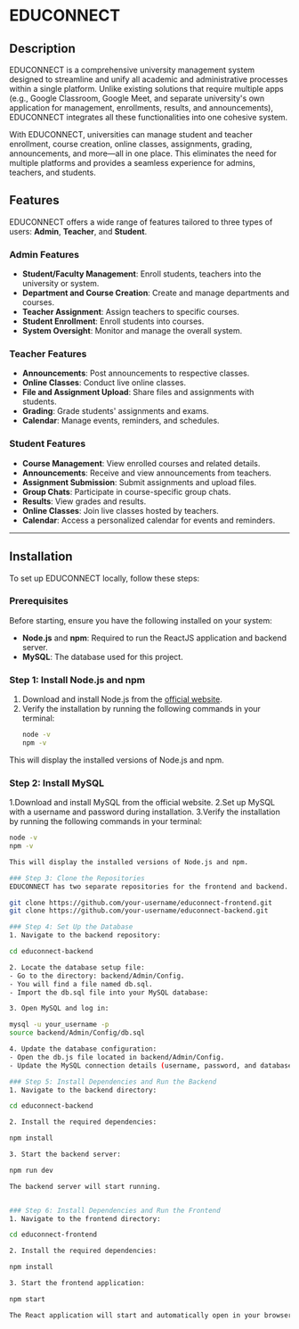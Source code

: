 # EDUCONNECT

## Description
EDUCONNECT is a comprehensive university management system designed to streamline and unify all academic and administrative processes within a single platform. Unlike existing solutions that require multiple apps (e.g., Google Classroom, Google Meet, and separate university's own application for management, enrollments, results, and announcements), EDUCONNECT integrates all these functionalities into one cohesive system. 

With EDUCONNECT, universities can manage student and teacher enrollment, course creation, online classes, assignments, grading, announcements, and more—all in one place. This eliminates the need for multiple platforms and provides a seamless experience for admins, teachers, and students.

## Features
EDUCONNECT offers a wide range of features tailored to three types of users: **Admin**, **Teacher**, and **Student**.

### **Admin Features**
- **Student/Faculty Management**: Enroll students, teachers into the university or system.
- **Department and Course Creation**: Create and manage departments and courses.
- **Teacher Assignment**: Assign teachers to specific courses.
- **Student Enrollment**: Enroll students into courses.
- **System Oversight**: Monitor and manage the overall system.

### **Teacher Features**
- **Announcements**: Post announcements to respective classes.
- **Online Classes**: Conduct live online classes.
- **File and Assignment Upload**: Share files and assignments with students.
- **Grading**: Grade students' assignments and exams.
- **Calendar**: Manage events, reminders, and schedules.


### **Student Features**
- **Course Management**: View enrolled courses and related details.
- **Announcements**: Receive and view announcements from teachers.
- **Assignment Submission**: Submit assignments and upload files.
- **Group Chats**: Participate in course-specific group chats.
- **Results**: View grades and results.
- **Online Classes**: Join live classes hosted by teachers.
- **Calendar**: Access a personalized calendar for events and reminders.

---


## Installation
To set up EDUCONNECT locally, follow these steps:

### Prerequisites
Before starting, ensure you have the following installed on your system:
- **Node.js** and **npm**: Required to run the ReactJS application and backend server.
- **MySQL**: The database used for this project.

### Step 1: Install Node.js and npm
1. Download and install Node.js from the [official website](https://nodejs.org/).
2. Verify the installation by running the following commands in your terminal:
   ```bash
   node -v
   npm -v

This will display the installed versions of Node.js and npm.

### Step 2: Install MySQL
1.Download and install MySQL from the official website.
2.Set up MySQL with a username and password during installation.
3.Verify the installation by running the following commands in your terminal:
   ```bash
   node -v
   npm -v

This will display the installed versions of Node.js and npm.

### Step 3: Clone the Repositories
EDUCONNECT has two separate repositories for the frontend and backend. Clone both repositories to your local machine:

   git clone https://github.com/your-username/educonnect-frontend.git
   git clone https://github.com/your-username/educonnect-backend.git

### Step 4: Set Up the Database
1. Navigate to the backend repository:

   cd educonnect-backend

2. Locate the database setup file:
   - Go to the directory: backend/Admin/Config.
   - You will find a file named db.sql.
   - Import the db.sql file into your MySQL database:

3. Open MySQL and log in:

   mysql -u your_username -p
   source backend/Admin/Config/db.sql

4. Update the database configuration:
   - Open the db.js file located in backend/Admin/Config.
   - Update the MySQL connection details (username, password, and database name) to match your local setup.

### Step 5: Install Dependencies and Run the Backend
1. Navigate to the backend directory:

   cd educonnect-backend

2. Install the required dependencies:

   npm install

3. Start the backend server:

   npm run dev

The backend server will start running.
   

### Step 6: Install Dependencies and Run the Frontend
1. Navigate to the frontend directory:

   cd educonnect-frontend

2. Install the required dependencies:

   npm install

3. Start the frontend application:

   npm start

The React application will start and automatically open in your browser at http://localhost:3000.


